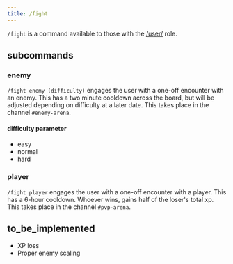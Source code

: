 ```yaml
---
title: /fight
---
```


`/fight` is a command available to those with the [/user/](/reference/roles/#user) role.

## subcommands

### **enemy**

`/fight enemy (difficulty)` engages the user with a one-off encounter with an enemy. This has a two minute cooldown across the board, but will be adjusted depending on difficulty at a later date. This takes place in the channel `#enemy-arena`.

#### difficulty parameter

-   easy
-   normal
-   hard

### **player**

`/fight player` engages the user with a one-off encounter with a player. This has a 6-hour cooldown. Whoever wins, gains half of the loser's total xp. This takes place in the channel `#pvp-arena`.

## to_be_implemented

-   XP loss
-   Proper enemy scaling
